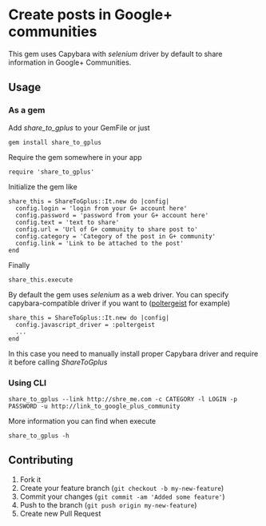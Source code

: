 # Create posts in Google+ communities

This gem uses Capybara with *selenium* driver by default to share information in Google+ Communities.

## Usage

### As a gem

Add *share_to_gplus* to your GemFile or just

    gem install share_to_gplus

Require the gem somewhere in your app

    require 'share_to_gplus'

Initialize the gem like

    share_this = ShareToGplus::It.new do |config|
      config.login = 'login from your G+ account here'
      config.password = 'password from your G+ account here'
      config.text = 'text to share'
      config.url = 'Url of G+ community to share post to'
      config.category = 'Category of the post in G+ community'
      config.link = 'Link to be attached to the post'
    end

Finally

    share_this.execute

By default the gem uses *selenium* as a web driver. You can specify capybara-compatible driver if you want to ([poltergeist](https://github.com/teampoltergeist/poltergeist) for example)

    share_this = ShareToGplus::It.new do |config|
      config.javascript_driver = :poltergeist
      ...
    end

In this case you need to manually install proper Capybara driver and require it before calling *ShareToGplus*

### Using CLI

    share_to_gplus --link http://shre_me.com -c CATEGORY -l LOGIN -p PASSWORD -u http://link_to_google_plus_community

More information you can find when execute

    share_to_gplus -h

## Contributing

1. Fork it
2. Create your feature branch (`git checkout -b my-new-feature`)
3. Commit your changes (`git commit -am 'Added some feature'`)
4. Push to the branch (`git push origin my-new-feature`)
5. Create new Pull Request
